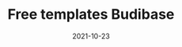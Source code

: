 ---
title: Free templates Budibase
description: Grab a headstart with one of our free templates.
type: global-templates
date: "2021-10-23"
images:
- /img/meta-images/templates.png
- budibase-logo.jpg
---